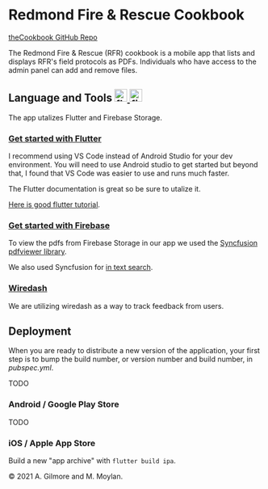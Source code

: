 # Redmond Fire & Rescue Cookbook

<a href=https://github.com/osu-cascades/rfr-cookbook.git>theCookbook GitHub Repo</a>

The Redmond Fire & Rescue (RFR) cookbook is a mobile app that lists and displays RFR's field protocols as PDFs. Individuals who have access to the admin panel can add and remove files. 

## Language and Tools  <a href="https://flutter.dev" target="_blank" rel="noreferrer"> <img src="https://www.vectorlogo.zone/logos/flutterio/flutterio-icon.svg" alt="flutter" width="25" height="25"/> </a> <a href="https://firebase.google.com/" target="_blank" rel="noreferrer"> <img src="https://www.vectorlogo.zone/logos/firebase/firebase-icon.svg" alt="firebase" width="25" height="25"/> </a>

The app utalizes Flutter and Firebase Storage. 

### <a href=https://docs.flutter.dev/get-started/install> Get started with Flutter </a>

I recommend using VS Code instead of Android Studio for your dev environment. You will need to use Android studio to get 
started but beyond that, I found that VS Code was easier to use and runs much faster.

The Flutter documentation is great so be sure to utalize it. 

<a href="https://fluttercrashcourse.com/">Here is good flutter tutorial</a>.

### <a href="https://firebase.google.com/docs/flutter/setup?platform=ios">Get started with Firebase</a>

To view the pdfs from Firebase Storage in our app we used the <a href="https://pub.dev/documentation/syncfusion_flutter_pdfviewer/latest/pdfviewer/pdfviewer-library.html">Syncfusion pdfviewer library</a>.

We also used Syncfusion for <a href="https://help.syncfusion.com/flutter/pdf-viewer/text-search#how-to-create-and-display-a-custom-search-toolbar-with-the-search-features">in text search</a>.

### <a href="https://wiredash.io/">Wiredash</a>

We are utilizing wiredash as a way to track feedback from users. 

## Deployment

When you are ready to distribute a new version of the application, your first step
is to bump the build number, or version number and build number, in _pubspec.yml_.

TODO

### Android / Google Play Store

TODO

### iOS / Apple App Store

Build a new "app archive" with `flutter build ipa`. 


&copy; 2021 A. Gilmore and M. Moylan.
